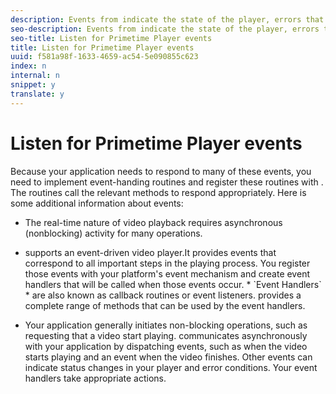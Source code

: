 ```yaml
---
description: Events from indicate the state of the player, errors that occur, the completion of actions that you have requested, such as a video starting to play, or actions that occur implicitly, such as an ad completing.
seo-description: Events from indicate the state of the player, errors that occur, the completion of actions that you have requested, such as a video starting to play, or actions that occur implicitly, such as an ad completing.
seo-title: Listen for Primetime Player events
title: Listen for Primetime Player events
uuid: f581a98f-1633-4659-ac54-5e090855c623
index: n
internal: n
snippet: y
translate: y
---
```


# Listen for Primetime Player events

Because your application needs to respond to many of these events, you need to implement event-handing routines and register these routines with  <!-- PH element: phrases/primetime-sdk-name --> . The routines call the relevant <!-- PH element: phrases/primetime-sdk-name --> methods to respond appropriately.
Here is some additional information about events: 
* The real-time nature of video playback requires asynchronous (nonblocking) activity for many  <!-- PH element: phrases/primetime-sdk-name --> operations.
* <!-- PH element: phrases/primetime-sdk-name --> supports an event-driven video player.It provides events that correspond to all important steps in the playing process. You register those events with your platform's event mechanism and create event handlers that will be called when those events occur. * `Event Handlers` * are also known as callback routines or event listeners.  <!-- PH element: phrases/primetime-sdk-name --> provides a complete range of methods that can be used by the event handlers.

* Your application generally initiates non-blocking operations, such as requesting that a video start playing.  <!-- PH element: phrases/primetime-sdk-name --> communicates asynchronously with your application by dispatching events, such as when the video starts playing and an event when the video finishes. Other events can indicate status changes in your player and error conditions. Your event handlers take appropriate actions.


